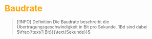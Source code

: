 # <font color = "orange">Baudrate</font>
>[!INFO] Definition
>Die Baudrate beschreibt die Übertragungsgeschwindigkeit in Bit pro Sekunde. 
>1Bd sind dabei $\frac{\text{1 Bit}}{\text{Sekunde}}$

